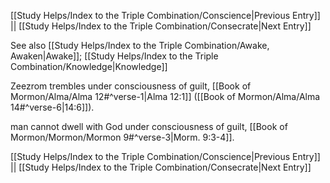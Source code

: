 [[Study Helps/Index to the Triple Combination/Conscience|Previous Entry]]  ||  [[Study Helps/Index to the Triple Combination/Consecrate|Next Entry]]

 See also [[Study Helps/Index to the Triple Combination/Awake, Awaken|Awake]]; [[Study Helps/Index to the Triple Combination/Knowledge|Knowledge]]

 Zeezrom trembles under consciousness of guilt, [[Book of Mormon/Alma/Alma 12#^verse-1|Alma 12:1]] ([[Book of Mormon/Alma/Alma 14#^verse-6|14:6]]).

 man cannot dwell with God under consciousness of guilt, [[Book of Mormon/Mormon/Mormon 9#^verse-3|Morm. 9:3-4]].

[[Study Helps/Index to the Triple Combination/Conscience|Previous Entry]]  ||  [[Study Helps/Index to the Triple Combination/Consecrate|Next Entry]]
